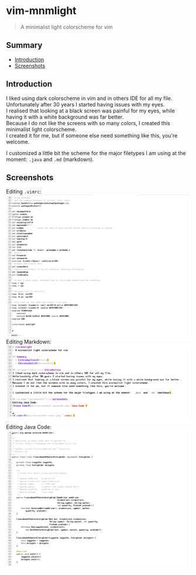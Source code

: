 # vim-mnmlight
> A minimalist light colorscheme for vim

## Summary
  * [Introduction](#intro)
  * [Screenshots](#screenshots)

## <a name="intro"></a>Introduction
I liked using dark colorscheme in vim and in others IDE for all my file.  
Unfortunately after 30 years I started having issues with my eyes.  
I realised that looking at a black screen was painful for my eyes, while having it with a white background was far better.  
Because I do not like the screens with so many colors, I created this minimalist light colorscheme.  
I created it for me, but if someone else need something like this, you're welcome.  

I customized a little bit the scheme for the major filetypes I am using at the moment: `.java` and `.md` (markdown).

## <a name="screenshots"></a>Screenshots
Editing `.vimrc`:
![.vimrc](docs/screenshot-vimrc.png ".vimrc")
Editing Markdown:
![Markdown](docs/screenshot-markdown.png "Markdown")
Editing Java Code:
![Java Code](docs/screenshot-javacode.png "Java Code")
